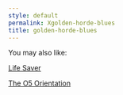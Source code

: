 ```yaml
---
style: default
permalink: Xgolden-horde-blues
title: golden-horde-blues
---
```

You may also like:

[Life Saver](http://scp-wiki.net/life-saver)

[The O5 Orientation](http://scp-wiki.net/the-o5-orientation)
